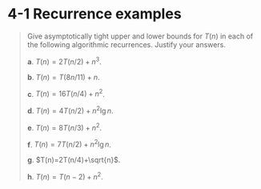 # 4-1 Recurrence examples

> Give asymptotically tight upper and lower bounds for $T(n)$ in each of the following algorithmic recurrences. Justify your answers.
>
> **a**. $T(n) = 2T(n/2)+n^3$.
>
> **b**. $T(n) = T(8n/11)+n$.
>
> **c**. $T(n) = 16T(n/4)+n^2$.
>
> **d**. $T(n)=4T(n/2)+n^2\lg n$.
>
> **e**. $T(n) = 8T(n/3)+n^2$.
>
> **f**. $T(n)=7T(n/2)+n^2\lg n$.
>
> **g**. $T(n)=2T(n/4)+\sqrt{n}$.
>
> **h**. $T(n)=T(n-2)+n^2$.
